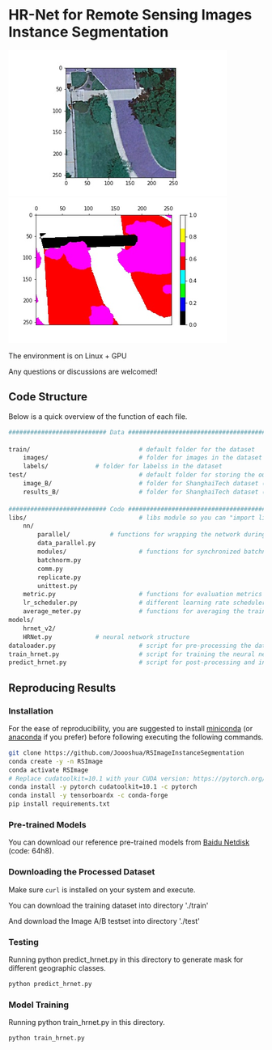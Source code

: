 # HR-Net for Remote Sensing Images Instance Segmentation

![trainimg](train/images/695.jpg)
![trainlab](train/labels/695.jpg)

The environment is on Linux + GPU

Any questions or discussions are welcomed!

## Code Structure

Below is a quick overview of the function of each file.

```bash
########################### Data ##############################################################

train/                           	# default folder for the dataset
    images/                  	 	# folder for images in the dataset
    labels/			 	# folder for labelss in the dataset
test/                            	# default folder for storing the output during training
    image_B/                  	 	# folder for ShanghaiTech dataset (Huang et al.)
    results_B/                   	# folder for ShanghaiTech dataset (Huang et al.)

########################### Code ##############################################################
libs/                           	# libs module so you can "import libs" in other scripts
    nn/                         	 
    	parallel/			# functions for wrapping the network during training
		data_parallel.py	
        modules/                	# functions for synchronized batchnorm over multiple GPU devices
		batchnorm.py		 
		comm.py	
		replicate.py
		unittest.py
    metric.py                   	# functions for evaluation metrics
    lr_scheduler.py             	# different learning rate schedulers
    average_meter.py            	# functions for averaging the training loss
models/
    hrnet_v2/                   
	HRNet.py			# neural network structure
dataloader.py                   	# script for pre-processing the dataset
train_hrnet.py                  	# script for training the neural network
predict_hrnet.py                	# script for post-processing and inferencing the model
```

## Reproducing Results

### Installation

For the ease of reproducibility, you are suggested to install [miniconda](https://docs.conda.io/en/latest/miniconda.html) (or [anaconda](https://www.anaconda.com/distribution/) if you prefer) before following executing the following commands. 

```bash
git clone https://github.com/Joooshua/RSImageInstanceSegmentation
conda create -y -n RSImage
conda activate RSImage
# Replace cudatoolkit=10.1 with your CUDA version: https://pytorch.org/
conda install -y pytorch cudatoolkit=10.1 -c pytorch
conda install -y tensorboardx -c conda-forge
pip install requirements.txt
```

### Pre-trained Models

You can download our reference pre-trained models from [Baidu Netdisk](https://pan.baidu.com/s/1Zbsd-NAI9MGXVGCwCjd2sg) (code: 64h8).

### Downloading the Processed Dataset

Make sure `curl` is installed on your system and execute.

You can download the training dataset into directory './train'

And download the Image A/B testset into directory './test'

### Testing

Running python predict_hrnet.py in this directory to generate mask for different geographic classes.
        
```bash
python predict_hrnet.py
```


### Model Training

Running python train_hrnet.py in this directory.

```bash
python train_hrnet.py
```
